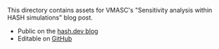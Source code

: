 This directory contains assets for VMASC's "Sensitivity analysis within HASH simulations" blog post.

- Public on the [hash.dev blog](https://hash.dev/blog/sensitivity-assessor)
- Editable on [GitHub](https://github.com/hashintel/hash/blob/main/sites/hashdev/src/_pages/blog/8_sensitivity-assessor.mdx)
